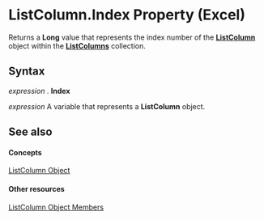
# ListColumn.Index Property (Excel)

Returns a  **Long** value that represents the index number of the **[ListColumn](c2060e4a-2340-c606-f272-1e4dad6964d0.md)** object within the **[ListColumns](c2060e4a-2340-c606-f272-1e4dad6964d0.md)** collection.


## Syntax

 _expression_ . **Index**

 _expression_ A variable that represents a **ListColumn** object.


## See also


#### Concepts


[ListColumn Object](c2060e4a-2340-c606-f272-1e4dad6964d0.md)
#### Other resources


[ListColumn Object Members](fc0854b0-0c1b-639c-f060-c6cd68279496.md)
